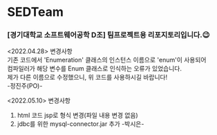# SEDTeam
### [경기대학교 소프트웨어공학 D조] 팀프로젝트용 리포지토리입니다.:wink:<br>
<2022.04.28> 변경사항 <br>
기존 코드에서 'Enumeration' 클래스의 인스턴스 이름으로 'enum'이 사용되어<br> 
컴파일러가 해당 변수를 Enum 클래스로 인식하는 오류가 있었습니다.<br>
제가 다른 이름으로 수정했으니, 위 코드를 사용하시길 바랍니다!<br>
-정진주(PO)-

<2022.05.10> 변경사항 <br>
1. html 코드 jsp로 형식 변경(파일 내용 변경 없음)
2. jdbc를 위한 mysql-connector.jar 추가
-박시은-
